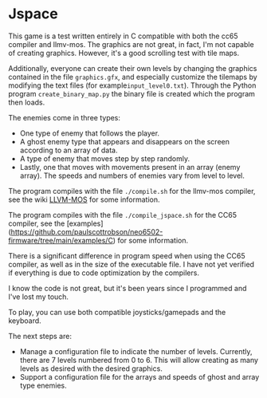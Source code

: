 # Jspace
 
This game is a test written entirely in C compatible with both the cc65 compiler and llmv-mos. The graphics are not great, in fact, I'm not capable of creating graphics. However, it's a good scrolling test with tile maps.

Additionally, everyone can create their own levels by changing the graphics contained in the file `graphics.gfx`, and especially customize the tilemaps by modifying the text files (for example`input_level0.txt`). Through the Python program `create_binary_map.py` the binary file is created which the program then loads.

The enemies come in three types:

- One type of enemy that follows the player.
- A ghost enemy type that appears and disappears on the screen according to an array of data.
- A type of enemy that moves step by step randomly.
- Lastly, one that moves with movements present in an array (enemy array). The speeds and numbers of enemies vary from level to level.

The program compiles with the file `./compile.sh` for the llmv-mos compiler, see the wiki [LLVM-MOS](https://github.com/paulscottrobson/neo6502-firmware/wiki/Using-LLVM-for-MOS) for some information.

The program compiles with the file `./compile_jspace.sh` for the CC65 compiler, see the [examples] (https://github.com/paulscottrobson/neo6502-firmware/tree/main/examples/C) for some information.

There is a significant difference in program speed when using the CC65 compiler, as well as in the size of the executable file. I have not yet verified if everything is due to code optimization by the compilers.

I know the code is not great, but it's been years since I programmed and I've lost my touch.

To play, you can use both compatible joysticks/gamepads and the keyboard.

The next steps are:

- Manage a configuration file to indicate the number of levels. Currently, there are 7 levels numbered from 0 to 6. This will allow creating as many levels as desired with the desired graphics.
- Support a configuration file for the arrays and speeds of ghost and array type enemies.